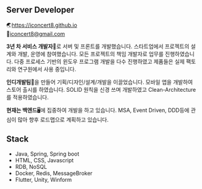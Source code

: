 ## Server Developer
🌏https://iconcert8.github.io  
📧iconcert8@gmail.com

**3년 차 서비스 개발자**👷로 서버 및 프론트를 개발했습니다. 스타트업에서 프로젝트의 설계와 개발, 운영에 참여했습니다. 
모든 프로젝트의 책임 개발자로 업무를 진행하였습니다. 다중 프로세스 기반의 윈도우 프로그램 개발을 다수 진행하였고 제품들은 실제 팩토리와 연구원에서 사용 중입니다.

**인디개발팀**🏢을 만들어 기획/디자인/설계/개발을 이끌었습니다. 
모바일 앱을 개발하여 스토어 출시를 하였습니다. SOLID 원칙을 신경 쓰며 개발하였고 Clean-Architecture를 적용하였습니다. 

**현재는 백엔드**🖥️에 집중하여 개발을 하고 있습니다. MSA, Event Driven, DDD등에 관심이 많아 향후 로드맵으로 계획하고 있습니다.

## Stack
- Java, Spring, Spring boot
- HTML, CSS, Javascript
- RDB, NoSQL
- Docker, Redis, MessageBroker
- Flutter, Unity, Winform 

<!--
**iconcert8/iconcert8** is a ✨ _special_ ✨ repository because its `README.md` (this file) appears on your GitHub profile.

Here are some ideas to get you started:

- 🔭 I’m currently working on ...
- 🌱 I’m currently learning ...
- 👯 I’m looking to collaborate on ...
- 🤔 I’m looking for help with ...
- 💬 Ask me about ...
- 📫 How to reach me: ...
- 😄 Pronouns: ...
- ⚡ Fun fact: ...
-->
